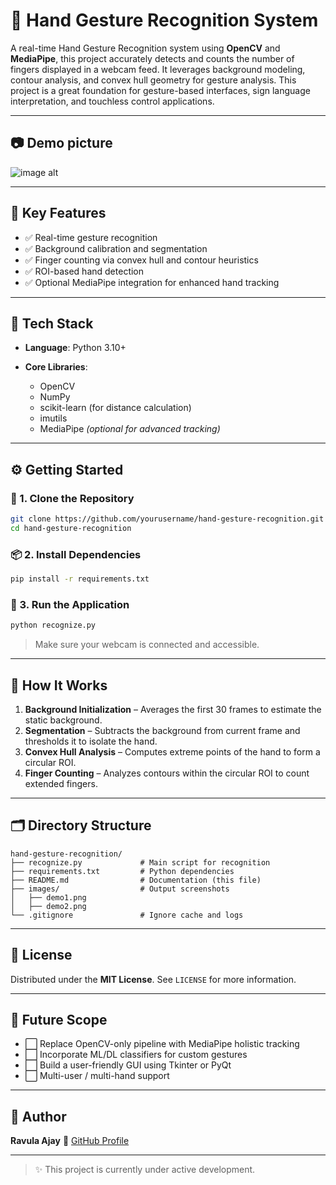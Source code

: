 # 🤖 Hand Gesture Recognition System

A real-time Hand Gesture Recognition system using **OpenCV** and **MediaPipe**, this project accurately detects and counts the number of fingers displayed in a webcam feed. It leverages background modeling, contour analysis, and convex hull geometry for gesture analysis.
This project is a great foundation for gesture-based interfaces, sign language interpretation, and touchless control applications.

---

## 📷 Demo picture
![image alt](https://github.com/RAVULAAJAY/Hand-Gesture-Recognition/blob/6345855aafe966f48cb6e9d45f405fc3554cd79d/images/IMG-20250529-WA0007.jpg)

---

## 🔑 Key Features

* ✅ Real-time gesture recognition
* ✅ Background calibration and segmentation
* ✅ Finger counting via convex hull and contour heuristics
* ✅ ROI-based hand detection
* ✅ Optional MediaPipe integration for enhanced hand tracking

---

## 🧰 Tech Stack

* **Language**: Python 3.10+
* **Core Libraries**:

  * OpenCV
  * NumPy
  * scikit-learn (for distance calculation)
  * imutils
  * MediaPipe *(optional for advanced tracking)*

---

## ⚙️ Getting Started

### 🔽 1. Clone the Repository

```bash
git clone https://github.com/yourusername/hand-gesture-recognition.git
cd hand-gesture-recognition
```

### 📦 2. Install Dependencies

```bash
pip install -r requirements.txt
```

### 🚀 3. Run the Application

```bash
python recognize.py
```

> Make sure your webcam is connected and accessible.

---

## 🧠 How It Works

1. **Background Initialization** – Averages the first 30 frames to estimate the static background.
2. **Segmentation** – Subtracts the background from current frame and thresholds it to isolate the hand.
3. **Convex Hull Analysis** – Computes extreme points of the hand to form a circular ROI.
4. **Finger Counting** – Analyzes contours within the circular ROI to count extended fingers.

---

## 🗂️ Directory Structure

```plaintext
hand-gesture-recognition/
├── recognize.py             # Main script for recognition
├── requirements.txt         # Python dependencies
├── README.md                # Documentation (this file)
├── images/                  # Output screenshots
│   ├── demo1.png
│   ├── demo2.png
└── .gitignore               # Ignore cache and logs
```

---

## 📜 License

Distributed under the **MIT License**. See `LICENSE` for more information.

---

## 🔮 Future Scope

* ⬜ Replace OpenCV-only pipeline with MediaPipe holistic tracking
* ⬜ Incorporate ML/DL classifiers for custom gestures
* ⬜ Build a user-friendly GUI using Tkinter or PyQt
* ⬜ Multi-user / multi-hand support

---

## 👤 Author

**Ravula Ajay**
🔗 [GitHub Profile](https://github.com/RAVULAAJAY)

---
> ✨ This project is currently under active development.
